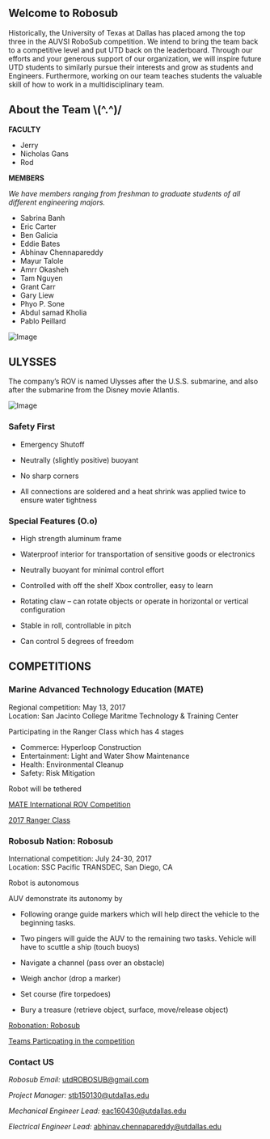 ## Welcome to Robosub

Historically, the University of Texas at Dallas has placed among the top three in the AUVSI RoboSub competition. We intend to bring the team back to a competitive level and put UTD back on the leaderboard. Through our efforts and your generous support of our organization, we will inspire future UTD students to similarly pursue their interests and grow as students and Engineers. Furthermore, working on our team teaches students the valuable skill of how to work in a multidisciplinary team. 



## About the Team \\(^.^)/
**FACULTY**

- Jerry 
- Nicholas Gans 
- Rod 


**MEMBERS**

 *We have members ranging from freshman to graduate students of all different engineering majors.*

- Sabrina Banh 
- Eric Carter
- Ben Galicia 
- Eddie Bates
- Abhinav Chennapareddy
- Mayur Talole
- Amrr Okasheh
- Tam Nguyen
- Grant Carr
- Gary Liew
- Phyo P. Sone
- Abdul samad Kholia
- Pablo Peillard

![Image](file:///Users/collagelaptop/Desktop/Robosub_Team.png)


## ULYSSES
The company’s ROV is named Ulysses after the U.S.S. submarine, and also after the submarine from the Disney movie Atlantis.

![Image](file:///Users/collagelaptop/Desktop/Robosub.png)

### Safety First 
* Emergency Shutoff

* Neutrally (slightly positive) buoyant

* No sharp corners

* All connections are soldered and a heat shrink was applied twice to ensure water tightness
 

### Special Features (O.o)
* High strength aluminum frame

* Waterproof interior for transportation of sensitive goods or electronics

* Neutrally buoyant for minimal control effort

* Controlled with off the shelf Xbox controller, easy to learn

* Rotating claw – can rotate objects or operate in horizontal or vertical configuration

* Stable in roll, controllable in pitch

* Can control 5 degrees of freedom

## COMPETITIONS 

### Marine Advanced Technology Education (MATE)  

Regional competition: May 13, 2017  
Location: San Jacinto College Maritme Technology & Training Center
 
Participating in the Ranger Class which has 4 stages 

- Commerce: Hyperloop Construction  
- Entertainment: Light and Water Show Maintenance
- Health: Environmental Cleanup  
- Safety: Risk Mitigation  

Robot will be tethered 

[MATE International ROV Competition](http://houston.marinetech2.org/)

[2017 Ranger Class ](http://www.marinetech.org/ranger_2017/)


### Robosub Nation: Robosub 

International competition: July 24-30, 2017  
Location: SSC Pacific TRANSDEC, San Diego, CA

Robot is autonomous 

AUV demonstrate its autonomy by 

- Following orange guide markers which will help direct the vehicle to the beginning tasks. 


- Two pingers will guide the AUV to the remaining two tasks. 
Vehicle will have to scuttle a ship (touch buoys)


- Navigate a channel (pass over an obstacle)


- Weigh anchor (drop a marker)


- Set course (fire torpedoes)


- Bury a treasure (retrieve object, surface, move/release object)

[Robonation: Robosub](http://www.robonation.org/competition/robosub)

[Teams Particpating in the competition](http://www.robonation.org/competition/robosub)



### Contact US 

_Robosub Email:_ [utdROBOSUB@gmail.com](mailto:utdROBOSUB@gmail.com)

_Project Manager:_ [stb150130@utdallas.edu](mailto:stb150130@utdallas.edu)

_Mechanical Engineer Lead:_ [eac160430@utdallas.edu](mailto:eac160430@utdallas.edu) 

_Electrical Engineer Lead:_  [abhinav.chennapareddy@utdallas.edu](mailto:abhinav.chennapareddy@utdallas.edu)






